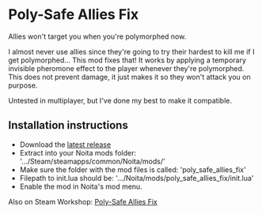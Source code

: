 # Poly-Safe Allies Fix

Allies won't target you when you're polymorphed now.

I almost never use allies since they're going to try their hardest to kill me if I get polymorphed... This mod fixes that! It works by applying a temporary invisible pheromone effect to the player whenever they're polymorphed. This does not prevent damage, it just makes it so they won't attack you on purpose.

Untested in multiplayer, but I've done my best to make it compatible.

## Installation instructions

 - Download the [latest release](https://github.com/Mamumimi/noita_poly-safe_allies_fix/releases/tag/v1.0.0)
 - Extract into your Noita mods folder: '.../Steam/steamapps/common/Noita/mods/'
 - Make sure the folder with the mod files is called: 'poly_safe_allies_fix'
 - Filepath to init.lua should be: '.../Noita/mods/poly_safe_allies_fix/init.lua'
 - Enable the mod in Noita's mod menu.

Also on Steam Workshop: [Poly-Safe Allies Fix](https://steamcommunity.com/sharedfiles/filedetails/?id=356165834)
